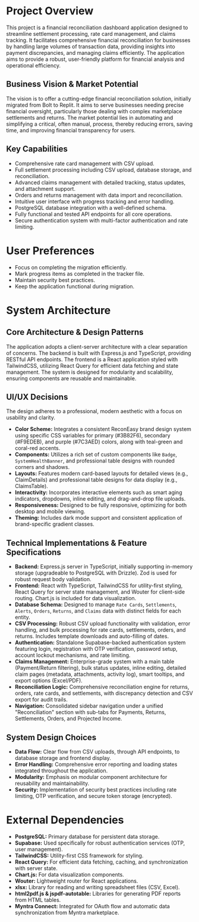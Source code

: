 # Project Overview

This project is a financial reconciliation dashboard application designed to streamline settlement processing, rate card management, and claims tracking. It facilitates comprehensive financial reconciliation for businesses by handling large volumes of transaction data, providing insights into payment discrepancies, and managing claims efficiently. The application aims to provide a robust, user-friendly platform for financial analysis and operational efficiency.

## Business Vision & Market Potential

The vision is to offer a cutting-edge financial reconciliation solution, initially migrated from Bolt to Replit. It aims to serve businesses needing precise financial oversight, particularly those dealing with complex marketplace settlements and returns. The market potential lies in automating and simplifying a critical, often manual, process, thereby reducing errors, saving time, and improving financial transparency for users.

## Key Capabilities

- Comprehensive rate card management with CSV upload.
- Full settlement processing including CSV upload, database storage, and reconciliation.
- Advanced claims management with detailed tracking, status updates, and attachment support.
- Orders and returns management with data import and reconciliation.
- Intuitive user interface with progress tracking and error handling.
- PostgreSQL database integration with a well-defined schema.
- Fully functional and tested API endpoints for all core operations.
- Secure authentication system with multi-factor authentication and rate limiting.

# User Preferences

- Focus on completing the migration efficiently.
- Mark progress items as completed in the tracker file.
- Maintain security best practices.
- Keep the application functional during migration.

# System Architecture

## Core Architecture & Design Patterns

The application adopts a client-server architecture with a clear separation of concerns. The backend is built with Express.js and TypeScript, providing RESTful API endpoints. The frontend is a React application styled with TailwindCSS, utilizing React Query for efficient data fetching and state management. The system is designed for modularity and scalability, ensuring components are reusable and maintainable.

## UI/UX Decisions

The design adheres to a professional, modern aesthetic with a focus on usability and clarity.
- **Color Scheme:** Integrates a consistent ReconEasy brand design system using specific CSS variables for primary (#3B82F6), secondary (#F9EDEB), and purple (#7C3AED) colors, along with teal-green and coral-red accents.
- **Components:** Utilizes a rich set of custom components like `Badge`, `SystemHealthBanner`, and professional table designs with rounded corners and shadows.
- **Layouts:** Features modern card-based layouts for detailed views (e.g., ClaimDetails) and professional table designs for data display (e.g., ClaimsTable).
- **Interactivity:** Incorporates interactive elements such as smart aging indicators, dropdowns, inline editing, and drag-and-drop file uploads.
- **Responsiveness:** Designed to be fully responsive, optimizing for both desktop and mobile viewing.
- **Theming:** Includes dark mode support and consistent application of brand-specific gradient classes.

## Technical Implementations & Feature Specifications

- **Backend:** Express.js server in TypeScript, initially supporting in-memory storage (upgradeable to PostgreSQL with Drizzle). Zod is used for robust request body validation.
- **Frontend:** React with TypeScript, TailwindCSS for utility-first styling, React Query for server state management, and Wouter for client-side routing. Chart.js is included for data visualization.
- **Database Schema:** Designed to manage `Rate Cards`, `Settlements`, `Alerts`, `Orders`, `Returns`, and `Claims` data with distinct fields for each entity.
- **CSV Processing:** Robust CSV upload functionality with validation, error handling, and bulk processing for rate cards, settlements, orders, and returns. Includes template downloads and auto-filling of dates.
- **Authentication:** Standalone Supabase-backed authentication system featuring login, registration with OTP verification, password setup, account lockout mechanisms, and rate limiting.
- **Claims Management:** Enterprise-grade system with a main table (Payment/Return filtering), bulk status updates, inline editing, detailed claim pages (metadata, attachments, activity log), smart tooltips, and export options (Excel/PDF).
- **Reconciliation Logic:** Comprehensive reconciliation engine for returns, orders, rate cards, and settlements, with discrepancy detection and CSV export for audit trails.
- **Navigation:** Consolidated sidebar navigation under a unified "Reconciliation" section with sub-tabs for Payments, Returns, Settlements, Orders, and Projected Income.

## System Design Choices

- **Data Flow:** Clear flow from CSV uploads, through API endpoints, to database storage and frontend display.
- **Error Handling:** Comprehensive error reporting and loading states integrated throughout the application.
- **Modularity:** Emphasis on modular component architecture for reusability and maintainability.
- **Security:** Implementation of security best practices including rate limiting, OTP verification, and secure token storage (encrypted).

# External Dependencies

- **PostgreSQL:** Primary database for persistent data storage.
- **Supabase:** Used specifically for robust authentication services (OTP, user management).
- **TailwindCSS:** Utility-first CSS framework for styling.
- **React Query:** For efficient data fetching, caching, and synchronization with server state.
- **Chart.js:** For data visualization components.
- **Wouter:** Lightweight router for React applications.
- **xlsx:** Library for reading and writing spreadsheet files (CSV, Excel).
- **html2pdf.js & jspdf-autotable:** Libraries for generating PDF reports from HTML tables.
- **Myntra Connect:** Integrated for OAuth flow and automatic data synchronization from Myntra marketplace.